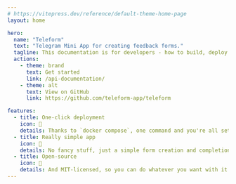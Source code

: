 ```yaml
---
# https://vitepress.dev/reference/default-theme-home-page
layout: home

hero:
  name: "Teleform"
  text: "Telegram Mini App for creating feedback forms."
  tagline: This documentation is for developers - how to build, deploy or edit Teleform.
  actions:
    - theme: brand
      text: Get started
      link: /api-documentation/
    - theme: alt
      text: View on GitHub
      link: https://github.com/teleform-app/teleform

features:
  - title: One-click deployment
    icon: 🐳
    details: Thanks to `docker compose`, one command and you're all set.
  - title: Really simple app
    icon: 📝
    details: No fancy stuff, just a simple form creation and completion.
  - title: Open-source
    icon: 🎁
    details: And MIT-licensed, so you can do whatever you want with it.
---
```


